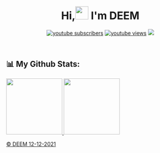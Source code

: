 <h1 align ="center">Hi,<img src ="https://drive.google.com/uc?export=view&id=1kOj3ThGP_Hu_-eg_8EWp9iuLymulknvS"width = 35> I'm DEEM</h1>
  
<p align="center">
    <a href="https://www.youtube.com/channel/UCVEyOe7MeVJlkLu3obG9jVw?sub_confirmation=1">
      <img alt="youtube subscribers" title="Subscribe to my YouTube channel" src="https://github-readme-youtube-stats.herokuapp.com/subscribers/index.php?id=UCVEyOe7MeVJlkLu3obG9jVw&key=AIzaSyDvBOxP4M5Ygutbku6_3whU2YR6xV9KKV8&style=for-the-badge&color=red&labelColor=ce4630&label=Subscribers"/></a> 
    <a href="https://www.youtube.com/channel/UCVEyOe7MeVJlkLu3obG9jVw">
      <img alt="youtube views" title="YouTube views" src="https://github-readme-youtube-stats.herokuapp.com/views/index.php?id=UCVEyOe7MeVJlkLu3obG9jVw&key=AIzaSyDvBOxP4M5Ygutbku6_3whU2YR6xV9KKV8&label=View+Count&style=for-the-badge&color=blue&labelColor=0b689d"/></a>
  <a href="https://discord.gg/hKJHUF9d88" alt="Dev Pro Tips Discussion & Support Server">
    <img src="https://img.shields.io/discord/909594414358339604?color=7289DA&labelColor=4a64bd&logo=discord&logoColor=white&style=for-the-badge"/></a>
  </p>
</p>
<br>

## 📊 My Github Stats:
<p align="left">
  <a href="https://github.com/DEEM-0001">
  <img height="150em" src="https://github-readme-stats.vercel.app/api?username=DEEM-0001&count_private=true&show_icons=true&theme=radical"/>
  <img height="150em" src="https://github-readme-stats.vercel.app/api/top-langs/?username=DEEM-0001&show_icons=true&theme=radical"/>
</p>
  
© DEEM 12-12-2021

